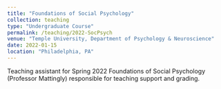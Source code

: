 ```yaml
---
title: "Foundations of Social Psychology"
collection: teaching
type: "Undergraduate Course"
permalink: /teaching/2022-SocPsych
venue: "Temple University, Department of Psychology & Neuroscience"
date: 2022-01-15
location: "Philadelphia, PA"
---
```


Teaching assistant for Spring 2022 Foundations of Social Psychology (Professor Mattingly) responsible for teaching support and grading.
